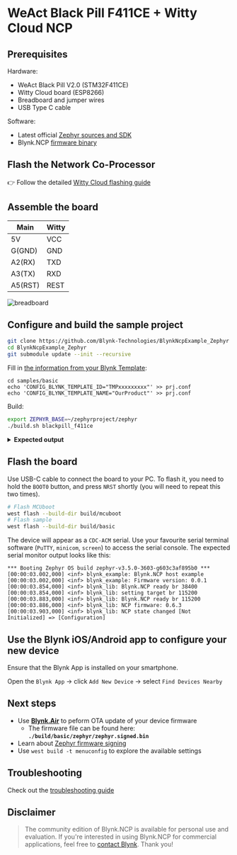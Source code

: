 
# WeAct Black Pill F411CE + Witty Cloud NCP

## Prerequisites

Hardware:

- WeAct Black Pill V2.0 (STM32F411CE)
- Witty Cloud board (ESP8266)
- Breadboard and jumper wires
- USB Type C cable

Software:

- Latest official [Zephyr sources and SDK][zephyr_sdk]
- Blynk.NCP [firmware binary][blynk_ncp_binary]

## Flash the Network Co-Processor

👉 Follow the detailed [Witty Cloud flashing guide](../../flashing_ncp/Witty_Cloud.md)

## Assemble the board

| Main    | Witty
| ---     | ---
| 5V      | VCC
| G(GND)  | GND
| A2(RX)  | TXD
| A3(TX)  | RXD
| A5(RST) | REST

![breadboard](https://raw.githubusercontent.com/Blynk-Technologies/BlynkNcpExample/main/docs/Boards/BlackPill-Witty.png)

## Configure and build the sample project

```sh
git clone https://github.com/Blynk-Technologies/BlynkNcpExample_Zephyr
cd BlynkNcpExample_Zephyr
git submodule update --init --recursive
```

Fill in [the information from your Blynk Template](https://bit.ly/BlynkInject):

```
cd samples/basic
echo 'CONFIG_BLYNK_TEMPLATE_ID="TMPxxxxxxxxx"' >> prj.conf
echo 'CONFIG_BLYNK_TEMPLATE_NAME="OurProduct"' >> prj.conf
```

Build:

```sh
export ZEPHYR_BASE=~/zephyrproject/zephyr
./build.sh blackpill_f411ce
```

<details><summary><b>Expected output</b></summary>

```log
...
...
[168/169] Linking C executable zephyr/zephyr.elf
Memory region         Used Size  Region Size  %age Used
           FLASH:       59216 B     121472 B     48.75%
             RAM:       23360 B       128 KB     17.82%
        IDT_LIST:          0 GB         2 KB      0.00%
Generating files from build/basic/zephyr/zephyr.elf for board: blackpill_f411ce
image.py: sign the payload
image.py: sign the payload
image.py: sign the payload
image.py: sign the payload
[169/169] cd build/basic/zephyr && /ho...elf-file=build/basic/zephyr/zephyr.elf
[11/16] Performing build step for 'mcuboot'
[1/268] Preparing syscall dependency handling

[3/268] Generating include/generated/version.h
-- Zephyr version: 3.5.99 (/home/vshymanskyy/zephyrproject/zephyr), build: zephyr-v3.5.0-3603-g603c3af895b0
[267/268] Linking C executable zephyr/zephyr.elf
Memory region         Used Size  Region Size  %age Used
           FLASH:       27822 B        32 KB     84.91%
             RAM:       24256 B       128 KB     18.51%
        IDT_LIST:          0 GB         2 KB      0.00%
Generating files from build/mcuboot/zephyr/zephyr.elf for board: blackpill_f411ce
[268/268] cd build/mcuboot/zephyr && /...f-file=build/mcuboot/zephyr/zephyr.elf
[16/16] Completed 'mcuboot'
```

</details>

## Flash the board

Use USB-C cable to connect the board to your PC.
To flash it, you need to hold the `BOOT0` button, and press `NRST` shortly (you will need to repeat this two times).

```sh
# Flash MCUboot
west flash --build-dir build/mcuboot
# Flash sample
west flash --build-dir build/basic
```

The device will appear as a `CDC-ACM` serial.
Use your favourite serial terminal software (`PuTTY`, `minicom`, `screen`) to access the serial console.
The expected serial monitor output looks like this:

```log
*** Booting Zephyr OS build zephyr-v3.5.0-3603-g603c3af895b0 ***
[00:00:03.002,000] <inf> blynk_example: Blynk.NCP host example
[00:00:03.002,000] <inf> blynk_example: Firmware version: 0.0.1
[00:00:03.854,000] <inf> blynk_lib: Blynk.NCP ready br 38400
[00:00:03.854,000] <inf> blynk_lib: setting target br 115200
[00:00:03.883,000] <inf> blynk_lib: Blynk.NCP ready br 115200
[00:00:03.886,000] <inf> blynk_lib: NCP firmware: 0.6.3
[00:00:03.903,000] <inf> blynk_lib: NCP state changed [Not Initialized] => [Configuration]
```

## Use the Blynk iOS/Android app to configure your new device

Ensure that the Blynk App is installed on your smartphone.

Open the `Blynk App` -> click `Add New Device` -> select `Find Devices Nearby`


## Next steps

- Use [**Blynk.Air**](https://docs.blynk.io/en/blynk.console/blynk.air) to peform OTA update of your device firmware
  - The firmware file can be found here: **`./build/basic/zephyr/zephyr.signed.bin`**
- Learn about [Zephyr firmware signing](https://docs.zephyrproject.org/latest/develop/west/sign.html)
- Use `west build -t menuconfig` to explore the available settings

## Troubleshooting

Check out the [troubleshooting guide](../../Troubleshooting.md)

## Disclaimer

> The community edition of Blynk.NCP is available for personal use and evaluation.
If you're interested in using Blynk.NCP for commercial applications, feel free to [contact Blynk][blynk_sales]. Thank you!

[zephyr_sdk]: https://docs.zephyrproject.org/latest/develop/getting_started/index.html
[blynk_ncp_binary]: https://docs.blynk.io/en/blynk.ncp/supported-connectivity-modules
[blynk_sales]: https://blynk.io/en/contact-us-business

